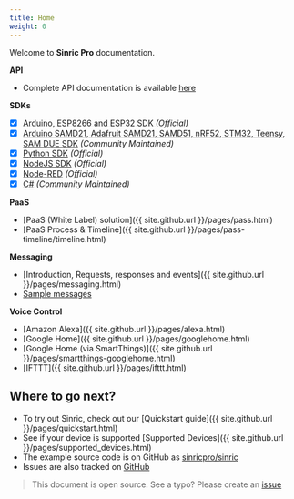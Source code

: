 ```yaml
---
title: Home
weight: 0
---
```

 
Welcome to **Sinric Pro** documentation.

**API**
 - Complete API documentation is available [here](https://apidocs.sinric.pro/)

**SDKs**
 - [x]  [Arduino, ESP8266 and ESP32 SDK ](https://github.com/sinricpro/esp8266-esp32-sdk) *(Official)*
 - [x]  [Arduino SAMD21, Adafruit SAMD21, SAMD51, nRF52, STM32, Teensy, SAM DUE SDK](https://github.com/khoih-prog/SinricPro_Generic) *(Community Maintained)*
 - [x]  [Python SDK](https://github.com/sinricpro/python-sdk) *(Official)*
 - [x]  [NodeJS SDK](https://github.com/sinricpro/nodejs-sdk) *(Official)*
 - [x]  [Node-RED](https://github.com/sinricpro/nodejs-sdk) *(Official)*
 - [x]  [C#](https://github.com/xamakadesigns/sinric-pro-csharp) *(Community Maintained)*

**PaaS**
 - [PaaS (White Label) solution]({{ site.github.url }}/pages/pass.html)  
 - [PaaS Process & Timeline]({{ site.github.url }}/pages/pass-timeline/timeline.html)  

**Messaging**
  - [Introduction, Requests, responses and events]({{ site.github.url }}/pages/messaging.html)
  - [Sample messages](https://github.com/sinricpro/sample_messages)
 
**Voice Control**
 - [Amazon Alexa]({{ site.github.url }}/pages/alexa.html)  
 - [Google Home]({{ site.github.url }}/pages/googlehome.html)  
 - [Google Home (via SmartThings)]({{ site.github.url }}/pages/smartthings-googlehome.html)
 - [IFTTT]({{ site.github.url }}/pages/ifttt.html)  
 
## Where to go next?

 * To try out Sinric, check out our [Quickstart guide]({{ site.github.url }}/pages/quickstart.html)
 * See if your device is supported [Supported Devices]({{ site.github.url }}/pages/supported_devices.html)
 * The example source code is on GitHub as [sinricpro/sinric](https://github.com/sinricpro/sinric/)
 * Issues are also tracked on [GitHub](https://github.com/sinricpro/)

 > This document is open source. See a typo? Please create an [issue](https://github.com/sinricpro/help-docs)
